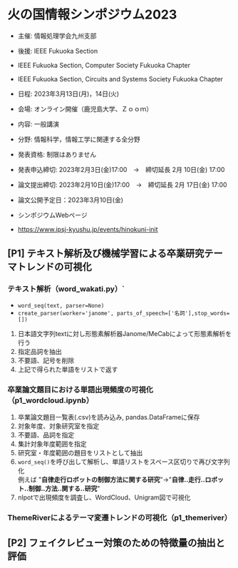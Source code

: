 # 火の国情報シンポジウム2023
- 主催: 情報処理学会九州支部
- 後援: IEEE Fukuoka Section
- IEEE Fukuoka Section, Computer Society Fukuoka Chapter
- IEEE Fukuoka Section, Circuits and Systems Society Fukuoka Chapter
- 日程: 2023年3月13日(月)，14日(火)
- 会場: オンライン開催（鹿児島大学、Ｚｏｏｍ）
- 内容: 一般講演
- 分野: 情報科学，情報工学に関連する全分野
- 発表資格: 制限はありません

- 発表申込締切: 2023年2月3日(金)17:00　→　締切延長 2月 10日(金) 17:00
- 論文提出締切: 2023年2月10日(金)17:00　→　締切延長 2月 17日(金) 17:00
- 論文公開予定日：2023年3月10日(金)

- シンポジウムWebページ
 - https://www.ipsj-kyushu.jp/events/hinokuni-init


## [P1] テキスト解析及び機械学習による卒業研究テーマトレンドの可視化
### テキスト解析（word_wakati.py）`
- `word_seq(text, parser=None)`
- `create_parser(worker='janome', parts_of_speech=['名詞'],stop_words=[])`
1. 日本語文字列textに対し形態素解析器Janome/MeCabによって形態素解析を行う
2. 指定品詞を抽出
3. 不要語、記号を削除
4. 上記で得られた単語をリストで返す

### 卒業論文題目における単語出現頻度の可視化（p1_wordcloud.ipynb）
1. 卒業論文題目一覧表(.csv)を読み込み, pandas.DataFrameに保存
2. 対象年度、対象研究室を指定
3. 不要語、品詞を指定
4. 集計対象年度範囲を指定
5. 研究室・年度範囲の題目をリストとして抽出
6. `word_seq()`を呼び出して解析し、単語リストをスペース区切りで再び文字列化
　<br>例えば "**自律走行ロボットの制御方法に関する研究**"->"**自律..走行..ロボット..制御..方法..関する..研究**"
7. nlpotで出現頻度を調査し、WordCloud、Unigram図で可視化
### ThemeRiverによるテーマ変遷トレンドの可視化（p1_themeriver）

## [P2] フェイクレビュー対策のための特徴量の抽出と評価
